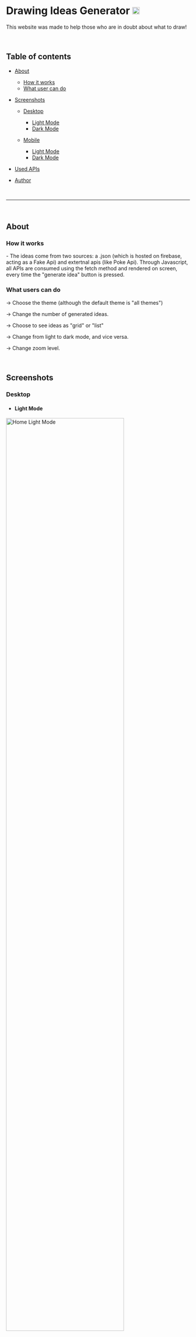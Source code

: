 # Drawing Ideas Generator <img src="./assets/img/icons/dig1.png" width="20" alt="interactiveRatingComponent">

This website was made to help those who are in doubt about what to draw!



<br>

## Table of contents

- [About](#about)
    - [How it works](#how-it-works)
    - [What user can do](#what-users-can-do)

- [Screenshots](#screenshots)
    - [Desktop](#desktop)
        - [Light Mode](#dLightMode)
        - [Dark Mode](#dDarkMode)

    - [Mobile](#mobile)
        - [Light Mode](#mLightMode)
        - [Dark Mode](#mDarkMode)

- [Used APIs](#used-apis)

- [Author](#author)


<br>

***

<br>

## About



### How it works

<p> - The ideas come from two sources: a .json (which is hosted on firebase, acting as a Fake Api) and extertnal apis (like Poke Api). Through Javascript, all APIs are consumed using the fetch method and rendered on screen, every time the "generate idea" button is pressed.</p>



### What users can do

<p> -> Choose the theme (although the default theme is "all themes")</p>
<p> -> Change the number of generated ideas.</p>
<p> -> Choose to see ideas as "grid" or "list"</p>
<p> -> Change from light to dark mode, and vice versa.</p>
<p> -> Change zoom level.</p>

<br>

## Screenshots

### Desktop

- #### <p id="dLightMode">Light Mode</p>

<img src="./assets/img/screenshots/homeLightMode1.jpg" width="80%" alt="Home Light Mode">
<img src="./assets/img/screenshots/themesFormMenuLightMode1.jpg" width="80%" alt="Home Light Mode">
<img src="./assets/img/screenshots/generatedIdeaLightMode2.jpg" width="80%" alt="Home Light Mode">

<br>

- #### <p id="dDarkMode">Dark Mode</p>
<img src="./assets/img/screenshots/homeDarkMode1.jpg" width="80%" alt="Home Dark Mode">
<img src="./assets/img/screenshots/themesFormMenuDarkMode1.jpg" width="80%" alt="Home Dark Mode">
<img src="./assets/img/screenshots/generatedIdeaDarkMode2.jpg" width="80%" alt="Home Dark Mode">


<br>

### Mobile

- #### <p id="mLightMode">Light Mode</p>

<img src="./assets/img/screenshots/mobileHomeLightMode2.jpg" width="200px" alt="Home Light Mode">

<br>

- #### <p id="mDarkMode">Dark Mode</p>

<img src="./assets/img/screenshots/mobileGeneratedIdeaDarkMode2.jpg" width="200px" alt="Home Dark Mode">

<br>
<br>

## Other APIs used

[Poke Api](https://pokeapi.co/)<br>
[Pokémon Assets](https://github.com/HybridShivam/Pokemon)

<br>
<br>

## Link

<a href = "https://drawingideasgenerator.netlify.app/" target="_blank">Link</a>

<br>
<br>

## Author

- [Caio Vieira de Castro Lima](https://www.linkedin.com/in/caiovieiralima/)